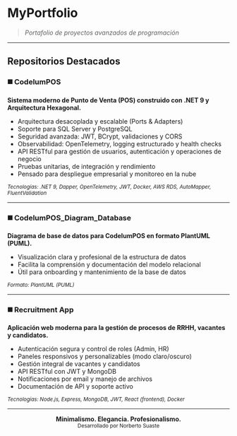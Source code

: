 # MyPortfolio

> _Portafolio de proyectos avanzados de programación_

---

## Repositorios Destacados

### ◼️ CodelumPOS

**Sistema moderno de Punto de Venta (POS) construido con .NET 9 y Arquitectura Hexagonal.**

- Arquitectura desacoplada y escalable (Ports & Adapters)
- Soporte para SQL Server y PostgreSQL
- Seguridad avanzada: JWT, BCrypt, validaciones y CORS
- Observabilidad: OpenTelemetry, logging estructurado y health checks
- API RESTful para gestión de usuarios, autenticación y operaciones de negocio
- Pruebas unitarias, de integración y rendimiento
- Pensado para despliegue empresarial y monitoreo en la nube

<sub>_Tecnologías: .NET 9, Dapper, OpenTelemetry, JWT, Docker, AWS RDS, AutoMapper, FluentValidation_</sub>

---

### ◼️ CodelumPOS_Diagram_Database

**Diagrama de base de datos para CodelumPOS en formato PlantUML (PUML).**

- Visualización clara y profesional de la estructura de datos
- Facilita la comprensión y documentación del modelo relacional
- Útil para onboarding y mantenimiento de la base de datos

<sub>_Formato: PlantUML (PUML)_</sub>

---

### ◼️ Recruitment App

**Aplicación web moderna para la gestión de procesos de RRHH, vacantes y candidatos.**

- Autenticación segura y control de roles (Admin, HR)
- Paneles responsivos y personalizables (modo claro/oscuro)
- Gestión integral de vacantes y candidatos
- API RESTful con JWT y MongoDB
- Notificaciones por email y manejo de archivos
- Documentación de API y soporte activo

<sub>_Tecnologías: Node.js, Express, MongoDB, JWT, React (frontend), Docker_</sub>

---

<div align="center">
  <b>Minimalismo. Elegancia. Profesionalismo.</b>
  <br/>
  <sub>Desarrollado por Norberto Suaste</sub>
</div>
